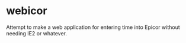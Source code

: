 # webicor
Attempt to make a web application for entering time into Epicor without needing IE2 or whatever.
